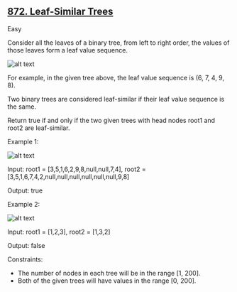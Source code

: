 ## [872. Leaf-Similar Trees](https://leetcode.com/problems/leaf-similar-trees/description/)

Easy

Consider all the leaves of a binary tree, from left to right order, the values of those leaves form a leaf value sequence.

![alt text](https://s3-lc-upload.s3.amazonaws.com/uploads/2018/07/16/tree.png)

For example, in the given tree above, the leaf value sequence is (6, 7, 4, 9, 8).

Two binary trees are considered leaf-similar if their leaf value sequence is the same.

Return true if and only if the two given trees with head nodes root1 and root2 are leaf-similar.

Example 1:

![alt text](https://assets.leetcode.com/uploads/2020/09/03/leaf-similar-1.jpg)

Input: root1 = [3,5,1,6,2,9,8,null,null,7,4], root2 = [3,5,1,6,7,4,2,null,null,null,null,null,null,9,8]

Output: true

Example 2:

![alt text](https://assets.leetcode.com/uploads/2020/09/03/leaf-similar-2.jpg)

Input: root1 = [1,2,3], root2 = [1,3,2]

Output: false

Constraints:

- The number of nodes in each tree will be in the range [1, 200].
- Both of the given trees will have values in the range [0, 200].